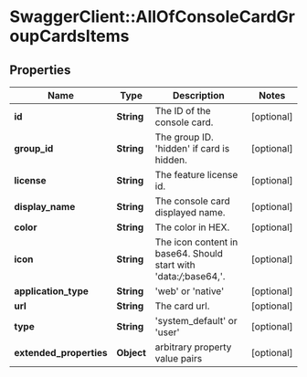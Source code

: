 # SwaggerClient::AllOfConsoleCardGroupCardsItems

## Properties
Name | Type | Description | Notes
------------ | ------------- | ------------- | -------------
**id** | **String** | The ID of the console card. | [optional] 
**group_id** | **String** | The group ID. &#x27;hidden&#x27; if card is hidden. | [optional] 
**license** | **String** | The feature license id. | [optional] 
**display_name** | **String** | The console card displayed name. | [optional] 
**color** | **String** | The color in HEX. | [optional] 
**icon** | **String** | The icon content in base64. Should start with &#x27;data:*/*;base64,&#x27;. | [optional] 
**application_type** | **String** | &#x27;web&#x27; or &#x27;native&#x27; | [optional] 
**url** | **String** | The card url. | [optional] 
**type** | **String** | &#x27;system_default&#x27; or &#x27;user&#x27; | [optional] 
**extended_properties** | **Object** | arbitrary property value pairs | [optional] 

